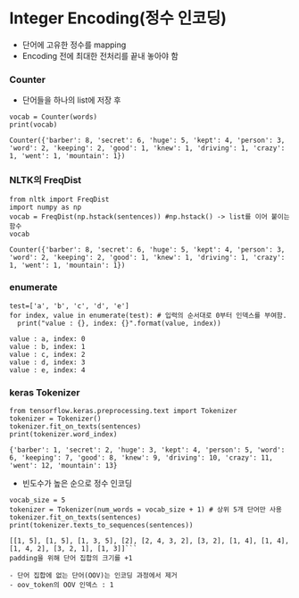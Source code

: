 # Integer Encoding(정수 인코딩)
- 단어에 고유한 정수를 mapping
- Encoding 전에 최대한 전처리를 끝내 놓아야 함

### Counter
- 단어들을 하나의 list에 저장 후
```from collection import Counter
vocab = Counter(words)
print(vocab)
```
```
Counter({'barber': 8, 'secret': 6, 'huge': 5, 'kept': 4, 'person': 3, 'word': 2, 'keeping': 2, 'good': 1, 'knew': 1, 'driving': 1, 'crazy': 1, 'went': 1, 'mountain': 1})
```

### NLTK의 FreqDist
```
from nltk import FreqDist
import numpy as np
vocab = FreqDist(np.hstack(sentences)) #np.hstack() -> list를 이어 붙이는 함수
vocab
```
```
Counter({'barber': 8, 'secret': 6, 'huge': 5, 'kept': 4, 'person': 3, 'word': 2, 'keeping': 2, 'good': 1, 'knew': 1, 'driving': 1, 'crazy': 1, 'went': 1, 'mountain': 1})
```

### enumerate
```
test=['a', 'b', 'c', 'd', 'e']
for index, value in enumerate(test): # 입력의 순서대로 0부터 인덱스를 부여함.
  print("value : {}, index: {}".format(value, index))
```
```
value : a, index: 0
value : b, index: 1
value : c, index: 2
value : d, index: 3
value : e, index: 4
```

### keras Tokenizer
```
from tensorflow.keras.preprocessing.text import Tokenizer
tokenizer = Tokenizer()
tokenizer.fit_on_texts(sentences)
print(tokenizer.word_index)
```
```
{'barber': 1, 'secret': 2, 'huge': 3, 'kept': 4, 'person': 5, 'word': 6, 'keeping': 7, 'good': 8, 'knew': 9, 'driving': 10, 'crazy': 11, 'went': 12, 'mountain': 13}
```
- 빈도수가 높은 순으로 정수 인코딩
```
vocab_size = 5
tokenizer = Tokenizer(num_words = vocab_size + 1) # 상위 5개 단어만 사용
tokenizer.fit_on_texts(sentences)
print(tokenizer.texts_to_sequences(sentences))
```
```
[[1, 5], [1, 5], [1, 3, 5], [2], [2, 4, 3, 2], [3, 2], [1, 4], [1, 4], [1, 4, 2], [3, 2, 1], [1, 3]]```
padding을 위해 단어 집합의 크기를 +1

- 단어 집합에 없는 단어(OOV)는 인코딩 과정에서 제거
- oov_token의 OOV 인덱스 : 1 
